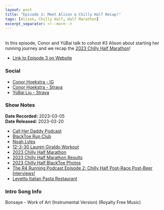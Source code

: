 ```yaml
---
layout: post
title: "Episode 3: Meet Alison & Chilly Half Recap!"
tags: [Alison, Chilly Half, Half Marathon]
excerpt_separator: <!--more-->
---
```


<div id="buzzsprout-player-12480943"></div><script src="https://www.buzzsprout.com/2138032/12480943-episode-3-meet-alison-chilly-half-recap.js?container_id=buzzsprout-player-12480943&player=small" type="text/javascript" charset="utf-8"></script>

<br>In this episode, Conor and YüBaí talk to cohost #3 Alison about starting her running journey and we recap the [2023 Chilly Half Marathon](https://raceroster.com/events/2023/56685/2023-chilly-half-marathon)!
 
<!--more-->

* [Link to Episode 3 on Website](https://runforthefunofit.com/2023/03/20/Episode-3.html)

### Social
 
* [Conor Hoekstra - IG](https://www.instagram.com/conorhoekstra/)
* [Conor Hoekstra - Strava](https://www.strava.com/athletes/59373430)
* [YüBaí Liu - Strava](https://www.strava.com/athletes/102365031)

### Show Notes
 
**Date Recorded:** 2023-03-05 <br>
**Date Released:** 2023-03-20

* [Call Her Daddy Podcast](https://open.spotify.com/show/7bnjJ7Va1nM07Um4Od55dW)
* [BlackToe Run Club](https://www.instagram.com/blacktoerunning)
* [Noah Lyles](https://en.wikipedia.org/wiki/Noah_Lyles)
* [12-3-30 Lauren Giraldo Workout](https://www.womanandhome.com/health-wellbeing/12-3-30-workout/)
* [2023 Chilly Half Marathon](https://raceroster.com/events/2023/56685/2023-chilly-half-marathon)
* [2023 Chilly Half Marathon Results](https://results.raceroster.com/v2/en-US/results/t6eecgh7bs7ayp3y/results?subEvent=159834)
* [2023 Chilly Half BlackToe Photos](https://miproductions.pixieset.com/chillyhalfmarathon/)
* [The R4 Running Podcast Episode 2: Chilly Half Post-Race Post-Beer Interviews!](https://runforthefunofit.com/2023/03/06/Episode-2.html)
* [Levetto Italian Pasta Restaurant](https://www.levetto.com/)

### Intro Song Info
 
Bonsaye - Work of Art (Instrumental Version) (Royalty Free Music)

